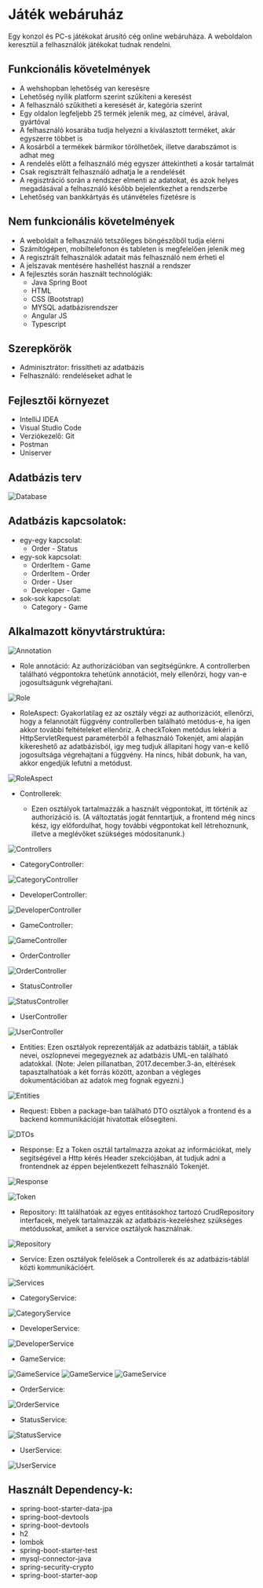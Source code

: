 # Játék webáruház

Egy konzol és PC-s játékokat árusító cég online webáruháza. A weboldalon keresztül a felhasználók játékokat tudnak rendelni. 

## Funkcionális követelmények
- A wehshopban lehetőség van keresésre
- Lehetőség nyílik platform szerint szűkíteni a keresést
- A felhasználó szűkítheti a keresését ár, kategória szerint
- Egy oldalon legfeljebb 25 termék jelenik meg, az címével, árával, gyártóval
- A felhasználó kosarába tudja helyezni a kiválasztott terméket, akár egyszerre többet is
- A kosárból a termékek bármikor törölhetőek, illetve darabszámot is adhat meg
- A rendelés előtt a felhasználó még egyszer áttekintheti a kosár tartalmát
- Csak regisztrált felhasználó adhatja le a rendelését
- A regisztráció során a rendszer elmenti az adatokat, és azok helyes megadásával a felhasználó később bejelentkezhet a rendszerbe
- Lehetőség van bankkártyás és utánvételes fizetésre is

## Nem funkcionális követelmények
- A weboldalt a felhasználó tetszőleges böngészőből tudja elérni
- Számítógépen, mobiltelefonon és tableten is megfelelően jelenik meg
- A regisztrált felhasználók adatait más felhasználó nem érheti el
- A jelszavak mentésére hashellést használ a rendszer
- A fejlesztés során használt technológiák:
	- Java Spring Boot
	- HTML
	- CSS (Bootstrap)
	- MYSQL adatbázisrendszer
	- Angular JS
	- Typescript
	
## Szerepkörök
- Adminisztrátor: frissítheti az adatbázis 
- Felhasználó: rendeléseket adhat le

## Fejlesztői környezet
- IntelliJ IDEA
- Visual Studio Code
- Verziókezelő: Git
- Postman
- Uniserver

## Adatbázis terv

![Database](docs/pictures/dbuml.jpg)

## Adatbázis kapcsolatok:
- egy-egy kapcsolat:
	- Order - Status
- egy-sok kapcsolat:
	- OrderItem - Game
	- OrderItem - Order
	- Order - User 
	- Developer - Game
- sok-sok kapcsolat:
	- Category - Game 
	
## Alkalmazott könyvtárstruktúra:

![Annotation](docs/pictures/annotation.JPG)

- Role annotáció:
	Az authorizációban van segitségünkre. A controllerben található végpontokra tehetünk annotációt,
	mely ellenőrzi, hogy van-e jogosultságunk végrehajtani.
	
![Role](docs/pictures/role.JPG)

- RoleAspect:
	Gyakorlatilag ez az osztály végzi az authorizációt, ellenőrzi, hogy a felannotált függvény controllerben található metódus-e,
	ha igen akkor további feltételeket ellenőriz. A checkToken metódus lekéri a HttpServletRequest paraméterből a felhasználó 
	Tokenjét, ami alapján kikereshető az adatbázisból, igy meg tudjuk állapitani hogy van-e kellő jogosultsága végrehajtani a függvény.
	Ha nincs, hibát dobunk, ha van, akkor engedjük lefutni a metódust.

![RoleAspect](docs/pictures/roleaspect.JPG)	

- Controllerek:

	- Ezen osztályok tartalmazzák a használt végpontokat, itt történik az authorizáció is. (A változtatás jogát fenntartjuk, a frontend
	még nincs kész, igy előfordulhat, hogy további végpontokat kell létrehoznunk, illetve a meglévőket szükséges módositanunk.)
	
![Controllers](docs/pictures/controllers.JPG)

- CategoryController:
	
![CategoryController](docs/pictures/categorycontroller.JPG)	

- DeveloperController:
	
![DeveloperController](docs/pictures/developercontroller.JPG)
	
- GameController:
	
![GameController](docs/pictures/gamecontroller.JPG)
	
- OrderController
	
![OrderController](docs/pictures/ordercontroller.JPG)
	
- StatusController
	
![StatusController](docs/pictures/statuscontroller.JPG)

- UserController
	
![UserController](docs/pictures/usercontroller.JPG)
	
- Entities: Ezen osztályok reprezentálják az adatbázis tábláit, a táblák nevei, oszlopnevei megegyeznek az adatbázis UML-en található
adatokkal. (Note: Jelen pillanatban, 2017.december.3-án, eltérések tapasztalhatóak a két forrás között, azonban a végleges dokumentációban
az adatok meg fognak egyezni.)

![Entities](docs/pictures/entities.JPG)

- Request: Ebben a package-ban található DTO osztályok a frontend és a backend kommunikációját hivatottak elősegiteni.

![DTOs](docs/pictures/dtos.JPG)

- Response: Ez a Token osztál tartalmazza azokat az információkat, mely segitségével a Http kérés Header szekciójában, át tudjuk adni a frontendnek
az éppen bejelentkezett felhasználó Tokenjét.

![Response](docs/pictures/response.JPG)

![Token](docs/pictures/token.JPG)

- Repository: Itt találhatóak az egyes entitásokhoz tartozó CrudRepository interfacek, melyek tartalmazzák az adatbázis-kezeléshez szükséges 
metódusokat, amiket a service osztályok használnak.

![Repository](docs/pictures/repository.JPG)

- Service: Ezen osztályok felelősek a Controllerek és az adatbázis-táblál közti kommunikációért.

![Services](docs/pictures/services.JPG)

- CategoryService:

![CategoryService](docs/pictures/categoryservice.JPG)

- DeveloperService:

![DeveloperService](docs/pictures/developerservice.JPG)

- GameService:

![GameService](docs/pictures/gameservice1.JPG)
![GameService](docs/pictures/gameservice2.JPG)
![GameService](docs/pictures/gameservice3.JPG)

- OrderService:

![OrderService](docs/pictures/orderservice.JPG)

- StatusService:

![StatusService](docs/pictures/statusservice.JPG)

- UserService:

![UserService](docs/pictures/userservice.JPG)

## Használt Dependency-k:

- spring-boot-starter-data-jpa
- spring-boot-devtools
- spring-boot-devtools
- h2
- lombok
- spring-boot-starter-test
- mysql-connector-java
- spring-security-crypto
- spring-boot-starter-aop
